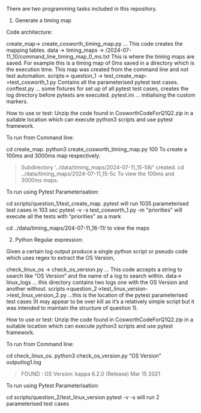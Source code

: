 There are two programming tasks included in this repository.
1. Generate a timing map

Code architecture:

create_map-> create_cosworth_timing_map.py … This code creates the mapping tables.
data -> timing_maps -> /2024-07-11_10/command_line_timing_map_0_ms.txt This is where the timing maps are saved.
            For example this is a timing map of 0ms saved in a directory which is the execution time. This map was created from the command line and not test automation.
scripts-> question_1 -> test_create_map->test_cosworth_1.py  Contains all the parameterised pytest test cases.  
conftest.py … some fixtures for set up of all pytest test cases, creates the log directory before pytests are executed.
pytest.ini … initialising the custom markers.

How to use or test:
Unzip the code found in CosworthCodeForQ1Q2.zip in a suitable location which can execute python3 scripts and use pytest framework.

To run from Command line:

cd create_map.
python3 create_cosworth_timing_map.py 100 To create a 100ms and 3000ms map respectively.
> Subdirectory '../data/timing_maps/2024-07-11_15-58/' created.
cd ../data/timing_maps/2024-07-11_15-5c  To view the 100ms and 3000ms maps.


To run using Pytest Parameterisation:

cd scripts/question_1/test_create_map.
pytest will run 1035 parameterised test cases in 103 sec 
pytest -v -s test_cosworth_1.py -m "priorities" will execute all the tests with “priorities” as a mark

cd ../data/timing_maps/204-07-11_16-11/ to view the maps

2. Python Regular expression:

Given a certain log output produce a single python script or pseudo code which uses regex to extract the OS Version,

check_linux_os -> check_os_version.py … This code accepts a string to search like “OS Version” and the name of a log to search within.
data-> linux_logs … this directory contains two logs one with the OS Version and another without.
scripts->question_2->test_linux_version->test_linux_version_2.py …this is the location of the pytest parameterised test cases (It may appear to be over kill as it’s a relatively simple script but it was intended to maintain the structure of question 1).

How to use or test:
Unzip the code found in CosworthCodeForQ1Q2.zip in a suitable location which can execute python3 scripts and use pytest framework.

To run from Command line:

cd check_linux_os.
python3 check_os_version.py “OS Version” outputlog1.log
>FOUND : OS Version: kappa 6.2.0 (Release) Mar 15 2021

To run using Pytest Parameterisation:

cd scripts/question_2/test_linux_version
pytest -v -s will run 2 parameterised test cases 

